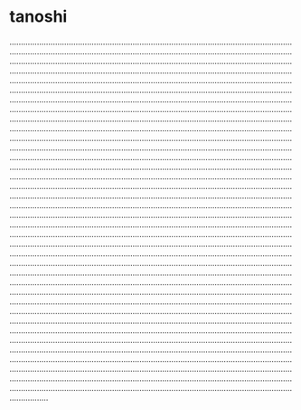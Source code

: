 # tanoshi

.............................................................................................................................................................................................................................................................................................................................................................................................................................................................................................................................................................................................................................................................................................................................................................................................................................................................................................................................................................................................................................................................................................................................................................................................................................................................................................................................................................................................................................................................................................................................................................................................................................................................................................................................................................................................................................................................................................................................................................................................................................................................................................................................................................................................................................................................................................................................................................................................................................................................................................................................................................................................................................................................................................................................................................................................................................................................................................................................................................................................................................................................................................................................................................................................................................................................................................................................................................................................................................................................................................................................................................................................................................................................................................................................................................................................................................................................................................................................................................................................................................................................................................................................................................................................................................................................................................................................................................................................................................................................................................................................................................................................................................................................................................................................................................................................